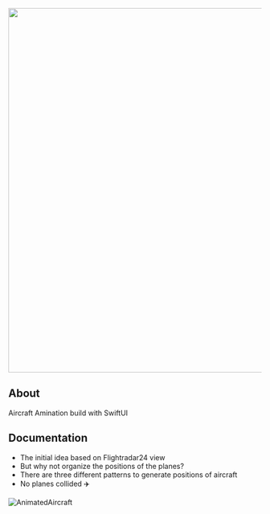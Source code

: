 <p align="center">
      <img src="https://i.ibb.co/R6KJKhf/Animated-Aircraft-Logo.png" width="726">
</p>

## About

Aircraft Amination build with SwiftUI

## Documentation

- The initial idea based on Flightradar24 view
- But why not organize the positions of the planes?
- There are three different patterns to generate positions of aircraft
- No planes collided ✈️

![AnimatedAircraft](https://github.com/EKukarskiy/AnimatedAircraft/assets/145828981/05bcb0ce-9874-40a1-b52f-b21eac606e4b)

